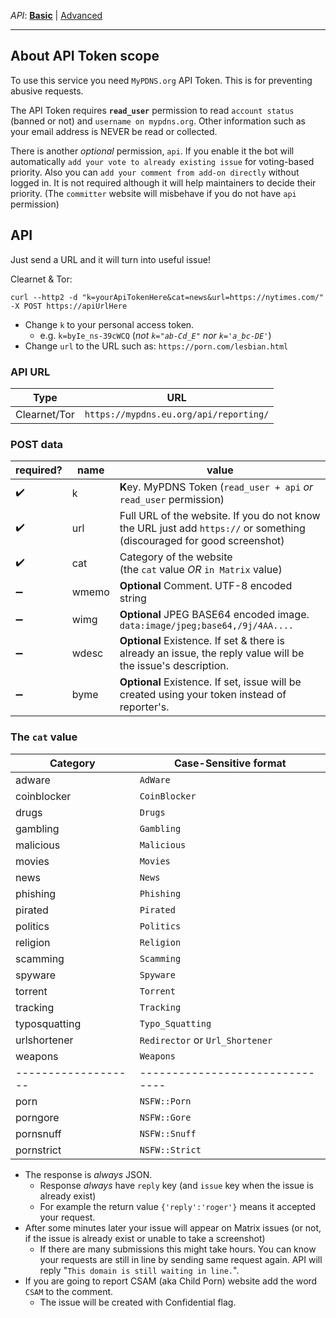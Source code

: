 _API_:    [**Basic**](guide_api.md) | [Advanced](guide_apiadv.md)

----


## About API Token scope

To use this service you need `MyPDNS.org` API Token. This is for preventing
abusive requests.

The API Token requires **`read_user`** permission to read `account status`
(banned or not) and  `username on mypdns.org`. Other information such as
your email address is NEVER be read or collected.

There is another _optional_ permission, `api`. If you enable it the bot
will automatically `add your vote to already existing issue` for
voting-based priority. Also you can `add your comment from add-on directly` without logged in. It is not required although it will help
maintainers to decide their priority.
(The `committer` website will misbehave if you do not have `api` permission)


## API

Just send a URL and it will turn into useful issue!

Clearnet & Tor:

```
curl --http2 -d "k=yourApiTokenHere&cat=news&url=https://nytimes.com/" -X POST https://apiUrlHere
```


- Change `k` to your personal access token.
  - e.g. `k=byIe_ns-39cWCQ` (_not `k="ab-Cd_E"` nor `k='a_bc-DE'`_)
- Change `url` to the URL such as: `https://porn.com/lesbian.html`


### API URL

| Type     | URL                                                                                       |
| -------- | ----------------------------------------------------------------------------------------- |
| Clearnet/Tor | `https://mypdns.eu.org/api/reporting/`                                        |


### POST data

| required?          | name  | value                                                                                                        |
| ------------------ | ----- | ------------------------------------------------------------------------------------------------------------ |
| :heavy_check_mark: | k     | **K**ey. MyPDNS Token (`read_user + api` _or_ `read_user` permission)                                                                                          |
| :heavy_check_mark: | url   | Full URL of the website. If you do not know the URL just add `https://` or something (discouraged for good screenshot)                                                                                     |
| :heavy_check_mark: | cat   | Category of the website<br>(the `cat` value _OR_ `in Matrix` value) |
| :heavy_minus_sign: | wmemo | **Optional** Comment. UTF-8 encoded string                                                               |
| :heavy_minus_sign: | wimg | **Optional** JPEG BASE64 encoded image. `data:image/jpeg;base64,/9j/4AA....`                                                   | 
| :heavy_minus_sign: | wdesc | **Optional** Existence. If set & there is already an issue, the reply value will be the issue's description. |
| :heavy_minus_sign: | byme | **Optional** Existence. If set, issue will be created using your token instead of reporter's. |


### The `cat` value

| Category            | Case-Sensitive format           |
| ------------------- | ------------------------------- |
| adware              | `AdWare`                        |
| coinblocker         | `CoinBlocker`                   |
| drugs               | `Drugs`                         |
| gambling            | `Gambling`                      |
| malicious           | `Malicious`                     |
| movies              | `Movies`                        |
| news                | `News`                          |
| phishing            | `Phishing`                      |
| pirated            | `Pirated`                      |
| politics            | `Politics`                      |
| religion            | `Religion`                      |
| scamming            | `Scamming`                      |
| spyware             | `Spyware`                       |
| torrent             | `Torrent`                       |
| tracking            | `Tracking`                      |
| typosquatting       | `Typo_Squatting`                |
| urlshortener        | `Redirector` or `Url_Shortener` |
| weapons             | `Weapons`                       |
| ------------------- | ------------------------------- |
| porn                | `NSFW::Porn`                    |
| porngore            | `NSFW::Gore`                    |
| pornsnuff           | `NSFW::Snuff`                   |
| pornstrict          | `NSFW::Strict`                  |


- The response is _always_ JSON.
  - Response _always_ have `reply` key (and `issue` key when the issue is already exist)
  - For example the return value `{'reply':'roger'}` means it accepted your request.
- After some minutes later your issue will appear on Matrix issues (or 
  not, if the issue is already exist or unable to take a screenshot)
  - If there are many submissions this might take hours. You can know 
    your requests are still in line by sending same request again. API
    will reply "`This domain is still waiting in line.`".
- If you are going to report CSAM (aka Child Porn) website add the word 
  `CSAM` to the comment.
  - The issue will be created with Confidential flag.

